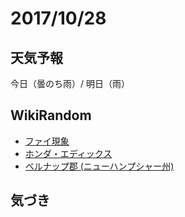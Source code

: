 # 2017/10/28

## 天気予報

今日（曇のち雨）/ 明日（雨）

## WikiRandom

* [ファイ現象](https://ja.wikipedia.org/wiki/%E3%83%95%E3%82%A1%E3%82%A4%E7%8F%BE%E8%B1%A1)
* [ホンダ・エディックス](https://ja.wikipedia.org/wiki/%E3%83%9B%E3%83%B3%E3%83%80%E3%83%BB%E3%82%A8%E3%83%87%E3%82%A3%E3%83%83%E3%82%AF%E3%82%B9)
* [ベルナップ郡 (ニューハンプシャー州)](https://ja.wikipedia.org/wiki/%E3%83%99%E3%83%AB%E3%83%8A%E3%83%83%E3%83%97%E9%83%A1_%28%E3%83%8B%E3%83%A5%E3%83%BC%E3%83%8F%E3%83%B3%E3%83%97%E3%82%B7%E3%83%A3%E3%83%BC%E5%B7%9E%29)

## 気づき

